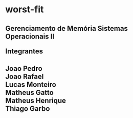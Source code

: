 # worst-fit #
<h2> Gerenciamento de Memória 
  Sistemas Operacionais II 
  
   Integrantes <h2>
  
  Joao Pedro<br>
  Joao Rafael<br>
  Lucas Monteiro<br>
  Matheus Gatto<br>
  Matheus Henrique<br>
  Thiago Garbo<br>
